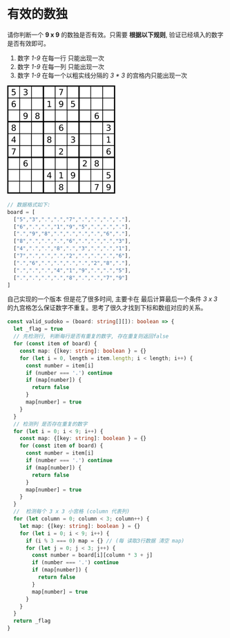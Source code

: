 # 有效的数独

  请你判断一个 **9 x 9** 的数独是否有效。只需要 **根据以下规则**, 验证已经填入的数字是否有效即可。

1. 数字 *1-9* 在每一行 只能出现一次
2. 数字 *1-9* 在每一列 只能出现一次
3. 数字 *1-9* 在每一个以粗实线分隔的 *3 * 3* 的宫格内只能出现一次

![数独](../images/sudoku.png)


```js
// 数据格式如下:
board = [
  ["5","3",".",".","7",".",".",".","."],
  ["6",".",".","1","9","5",".",".","."],
  [".","9","8",".",".",".",".","6","."],
  ["8",".",".",".","6",".",".",".","3"],
  ["4",".",".","8",".","3",".",".","1"],
  ["7",".",".",".","2",".",".",".","6"],
  [".","6",".",".",".",".","2","8","."],
  [".",".",".","4","1","9",".",".","5"],
  [".",".",".",".","8",".",".","7","9"]
]
```

  自己实现的一个版本 但是花了很多时间, 主要卡在 最后计算最后一个条件 *3 x 3* 的九宫格怎么保证数字不重复。思考了很久才找到下标和数组对应的关系。

```ts
const valid_sudoko = (board: string[][]): boolean => {
  let _flag = true
  // 先检测行, 判断每行是否有重复的数字, 存在重复则返回false
  for (const item of board) {
    const map: {[key: string]: boolean } = {}
    for (let i = 0, length = item.length; i < length; i++) {
      const number = item[i]
      if (number === '.') continue
      if (map[number]) {
        return false
      }
      map[number] = true
    }
  }
  // 检测列 是否存在重复的数字
  for (let i = 0; i < 9; i++) {
    const map: {[key: string]: boolean } = {}
    for (const item of board) {
      const number = item[i]
      if (number === '.') continue
      if (map[number]) {
        return false
      }
      map[number] = true
    }
  }
  //  检测每个 3 x 3 小宫格 (column 代表列)
  for (let column = 0; column < 3; column++) {
    let map: {[key: string]: boolean } = {}
    for (let i = 0; i < 9; i++) {
      if (i % 3 === 0) map = {} // (每 读取3行数据 清空 map)
      for (let j = 0; j < 3; j++) {
        const number = board[i][column * 3 + j]
        if (number === '.') continue
        if (map[number]) {
          return false
        }
        map[number] = true
      }
    }
  }
  return _flag
}
```